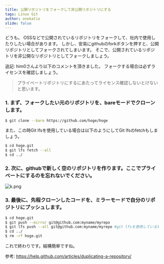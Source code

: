 ```yaml
---
title: 公開リポジトリをフォークして非公開リポジトリにする
tags: Linux Git
author: onokatio
slide: false
---
```

どうも。
OSSなどで公開されているリポジトリをフォークして、社内で使用したりしたい場合があります。
しかし、安易にgithubのforkボタンを押すと、公開リポジトリとしてフォークされてしまいます。
そこで、公開されているリポジトリを非公開なリポジトリとしてフォークしましょう。

追記:  him0さんより以下のコメントを頂きました。
フォークする場合は必ずライセンスを確認しましょう。

> プライベートリポジトリにするにあたってライセンス確認しないとけないと思います。

### 1. まず、フォークしたい元のリポジトリを、bareモードでクローンします。

```bash
$ git clone --bare https://github.com/hoge/hoge
```

また、この時Git lfsを使用している場合は以下のようにしてGit lfsのfetchもしましょう。

```bash
$ cd hoge.git
$ git lfs fetch --all
$ cd ../
```

### 2. 次に、githubで新しく空のリポジトリを作ります。ここでプライベートにするのを忘れないでください。

![k.png](https://qiita-image-store.s3.amazonaws.com/0/154157/6a40a6bf-188f-14b6-3aa6-b2655814c9b3.png)


### 3. 最後に、先程クローンしたコードを、ミラーモードで自分のリポジトリにプッシュします。

```bash
$ cd hoge.git
$ git push --mirror git@github.com:myname/myrepo
$ git lfs push --all git@github.com:myname/myrepo #git lfsを使用している場合のみ
$ cd ../
$ rm -rf hoge.git
```

これで終わりです。結構簡単ですね。

参考: https://help.github.com/articles/duplicating-a-repository/

